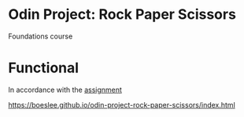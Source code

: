 # Odin Project: Rock Paper Scissors
Foundations course

# Functional
In accordance with the [assignment](https://www.theodinproject.com/lessons/foundations-revisiting-rock-paper-scissors)

https://boeslee.github.io/odin-project-rock-paper-scissors/index.html
